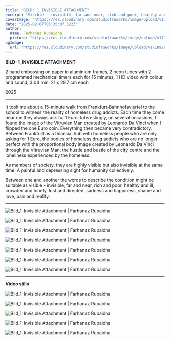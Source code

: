 ```yaml
---
title: "BILD: 1_INVISIBLE ATTACHMENT"
excerpt: "Visible - invisible, far and near, rich and poor, healthy and ill, crowded and lonely, lost and directed, sadness and happiness, shame and love, pain and reality."
coverImage: "https://res.cloudinary.com/studiofruworks/image/upload/v1740512320/jackplan-user/pleqq7urqcais6jm2fmw.jpg"
date: "2025-02-07T05:35:07.322Z"
author:
  name: Farhanaz Rupaidha
  picture: "https://res.cloudinary.com/studiofruworks/image/upload/v1710832241/jackplan-user/e6fmykbxfqftmylyldhg.jpg"
ogImage:
  url: "https://res.cloudinary.com/studiofruworks/image/upload/v1710920420/jackplan-user/bdl8jghrq7mk3epp85fg.jpg"
---
```

**BILD: 1_INVISIBLE ATTACHMENT**


2 hand embossing on paper in aluminium frames, 2 neon tubes with 2 programmed mechanical timers each for 15 minutes, 1 HD video with colour and sound, 3:04 min, 21 x 29.7 cm each

2025

* * * * *

It took me about a 15-minute walk from Frankfurt-Bahnhofsviertel to the school to witness the reality of homeless drug addicts. Each time they come near me they always ask for 1 Euro. Interestingly, on several occasions, I found the image of the Vitruvian Man created by Leonardo Da Vinci when I flipped the one Euro coin. Everything then became very contradictory. Between Frankfurt as a financial hub with homeless people who are only asking for 1 Euro, the bodies of homeless drug addicts who are no longer perfect with the proportional body image created by Leonardo Da Vinci through the Vitruvian Man, the hustle and bustle of the city centre and the loneliness experienced by the homeless.

As members of society, they are highly visible but also invisible at the same time. A painful and depressing sight for humanity collectively.

Between one and another the words to describe the condition might be suitable as visible - invisible, far and near, rich and poor, healthy and ill, crowded and lonely, lost and directed, sadness and happiness, shame and love, pain and reality.


* * * * *

![Bild_1: Invisible Attachment | Farhanaz Rupaidha](https://res.cloudinary.com/studiofruworks/image/upload/v1740509398/jackplan-user/ze1fviwwvzcn8e7gxgfz.jpg)

![Bild_1: Invisible Attachment | Farhanaz Rupaidha](https://res.cloudinary.com/studiofruworks/image/upload/v1740509393/jackplan-user/zsg1uypfkjfvtluaeigf.jpg)

![Bild_1: Invisible Attachment | Farhanaz Rupaidha](https://res.cloudinary.com/studiofruworks/image/upload/v1740509395/jackplan-user/qun50qghpofw4txkv0e4.jpg)

![Bild_1: Invisible Attachment | Farhanaz Rupaidha](https://res.cloudinary.com/studiofruworks/image/upload/v1740511147/jackplan-user/ga0a33b90lcf7mbipbuz.jpg)

![Bild_1: Invisible Attachment | Farhanaz Rupaidha](https://res.cloudinary.com/studiofruworks/image/upload/v1740511229/jackplan-user/h2evzc8tfkjne9zz9l6s.jpg)

![Bild_1: Invisible Attachment | Farhanaz Rupaidha](https://res.cloudinary.com/studiofruworks/image/upload/v1739563829/jackplan-user/hruosdzete7eakxqenvt.jpg)

![Bild_1: Invisible Attachment | Farhanaz Rupaidha](https://res.cloudinary.com/studiofruworks/image/upload/v1739563831/jackplan-user/lqwanopggssefguyrcrw.jpg)


* * * * *

**Video stills**

![Bild_1: Invisible Attachment | Farhanaz Rupaidha](https://res.cloudinary.com/studiofruworks/image/upload/v1739563998/jackplan-user/am2hrnq9b0eheae6onjn.jpg)

![Bild_1: Invisible Attachment | Farhanaz Rupaidha](https://res.cloudinary.com/studiofruworks/image/upload/v1739563998/jackplan-user/xmr5uzn4iyzuq2c42gjw.jpg)

![Bild_1: Invisible Attachment | Farhanaz Rupaidha](https://res.cloudinary.com/studiofruworks/image/upload/v1739564002/jackplan-user/jvrg9oxys2k8n0y7sx2r.jpg)

![Bild_1: Invisible Attachment | Farhanaz Rupaidha](https://res.cloudinary.com/studiofruworks/image/upload/v1739564001/jackplan-user/h7f0gd9ojh37vqnqh21w.jpg)

![Bild_1: Invisible Attachment | Farhanaz Rupaidha](https://res.cloudinary.com/studiofruworks/image/upload/v1739565214/jackplan-user/vyvwfmzqbdztcbtmrzcz.jpg)